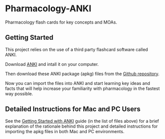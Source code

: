 # Pharmacology-ANKI
Pharmacology flash cards for key concepts and MOAs.

## Getting Started

This project relies on the use of a third party flashcard software called ANKI.

Download [ANKI](https://apps.ankiweb.net/) and intall it on your computer.

Then download these ANKI package (apkg) files from the [Github repository](https://github.com/sladem-tox/Pharmacology-ANKI).

Now you can import the files into ANKI and start learning key ideas and facts that will help increase your familiarity with pharmacology in the fastest way possible.

## Detailed Instructions for Mac and PC Users

See the [Getting Started with ANKI](Getting_started_with_Anki_16Jul19.pdf) guide (in the list of files above) for a brief explanation of the rationale behind this project and detailed instructions for importing the apkg files in both Mac and PC environments.
